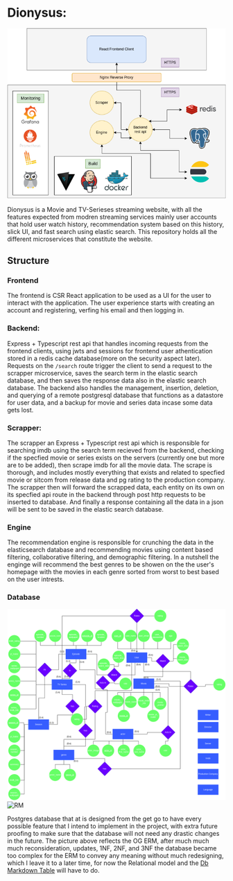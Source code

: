# Dionysus:

![stack](https://github.com/AbbasSrour/dionysus/blob/main/assets/Dionysus.Stack.png)

Dionysus is a Movie and TV-Serieses streaming website, with all the features expected from modren streaming services
mainly user accounts that hold user watch history, recommendation system based on this history, slick UI, and fast search using
elastic search. This repository holds all the different microservices that constitute the website.

## Structure

### Frontend

The frontend is CSR React application to be used as a UI for the user to interact with the application. The user experience starts with creating
an account and registering, verfing his email and then logging in.

### Backend:

Express + Typescript rest api that handles incoming requests from the frontend clients, using jwts and sessions for frontend user athentication stored in
a redis cache database(more on the security aspect later). Requests on the `/search` route trigger the client to send a request to
the scrapper microservice, saves the search term in the elastic search database, and then saves the response data also in the elastic search
database. The backend also handles the management, insertion, deletion, and querying of a remote postgresql database
that functions as a datastore for user data, and a backup for movie and series data incase some data gets lost.

### Scrapper:

The scrapper an Express + Typescript rest api which is responsible for searching imdb using the search term recieved from the backend,
checking if the specfied movie or series exists on the servers (currently one but more are to be added), then scrape imdb for all the movie data.
The scrape is thorough, and includes mostly everything that exists and related to specfied movie or sitcom from release data and pg rating
to the production company. The scrapper then will forward the scrapped data, each entity on its own on its specfied api route in the backend
through post http requests to be inserted to database. And finally a response containing all the data in a json will be sent to be saved in
the elastic search database.

### Engine

The recommendation engine is responsible for crunching the data in the elasticsearch database and recommending movies using content based
filtering, collaborative filtering, and demographic filtering. In a nutshell the enginge will recommend the best genres to be showen on the
the user's homepage with the movies in each genre sorted from worst to best based on the user intrests.

### Database
![ER Model](https://github.com/AbbasSrour/dionysus/blob/main/assets/Dionysus.ERM.png)
![RM](https://github.com/AbbasSrour/dionysus/tree/main/assets)

Postgres database that at is designed from the get go to have every possible feature that I intend to implement in the project, with extra
future proofing to make sure that the database will not need any drastic changes in the future. The picture above reflects the OG ERM, after 
much much much reconsideration, updates, 1NF, 2NF, and 3NF the database became too complex for the ERM to convey any meaning without much 
redesigning, which I leave it to a later time, for now the Relational model and the [Db Markdown Table](https://github.com/AbbasSrour/dionysus/blob/main/Database/Dionysus-RM.md) will have to do.

